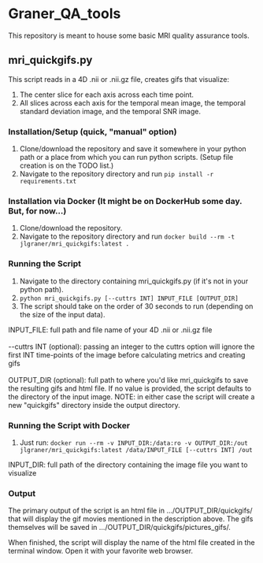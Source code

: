 # Graner_QA_tools

This repository is meant to house some basic MRI quality assurance tools.

## mri_quickgifs.py
This script reads in a 4D .nii or .nii.gz file, creates gifs that visualize:
1. The center slice for each axis across each time point.
2. All slices across each axis for the temporal mean image, the temporal standard deviation image, and the temporal SNR image.

### Installation/Setup (quick, "manual" option)
1. Clone/download the repository and save it somewhere in your python path or a place from which you can run python scripts. (Setup file creation is on the TODO list.)
2. Navigate to the repository directory and run ```pip install -r requirements.txt```

### Installation via Docker (It might be on DockerHub some day. But, for now...)
1. Clone/download the repository.
2. Navigate to the repository directory and run ```docker build --rm -t jlgraner/mri_quickgifs:latest .```

### Running the Script
1. Navigate to the directory containing mri_quickgifs.py (if it's not in your python path).
2. ```python mri_quickgifs.py [--cuttrs INT] INPUT_FILE [OUTPUT_DIR]```
3. The script should take on the order of 30 seconds to run (depending on the size of the input data).

INPUT_FILE: full path and file name of your 4D .nii or .nii.gz file<br><br>
--cuttrs INT (optional): passing an integer to the cuttrs option will ignore the first INT time-points of the image before calculating metrics and creating gifs<br><br>
OUTPUT_DIR (optional): full path to where you'd like mri_quickgifs to save the resulting gifs and html file. If no value is provided, the script defaults to the directory of the input image. NOTE: in either case the script will create a new "quickgifs" directory inside the output directory.

### Running the Script with Docker
1. Just run: ```docker run --rm -v INPUT_DIR:/data:ro -v OUTPUT_DIR:/out jlgraner/mri_quickgifs:latest /data/INPUT_FILE [--cuttrs INT] /out```

INPUT_DIR: full path of the directory containing the image file you want to visualize

### Output
The primary output of the script is an html file in .../OUTPUT_DIR/quickgifs/ that will display the gif movies mentioned in the description above. The gifs themselves will be saved in .../OUTPUT_DIR/quickgifs/pictures_gifs/.

When finished, the script will display the name of the html file created in the terminal window. Open it with your favorite web browser.
